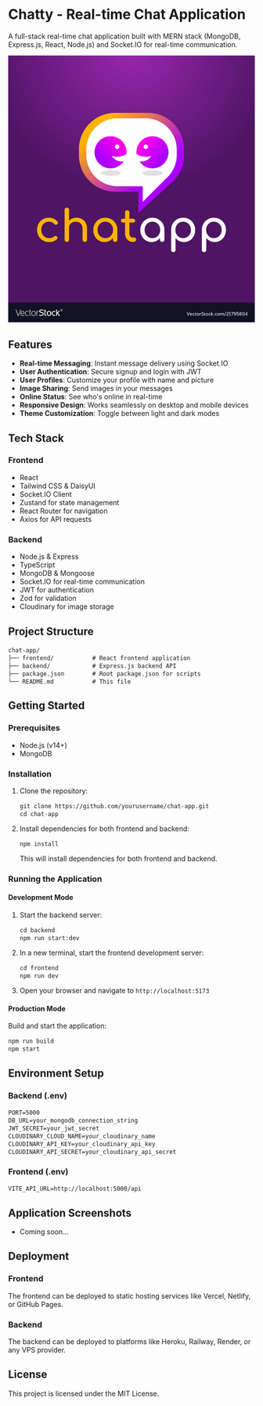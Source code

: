 # Chatty - Real-time Chat Application

A full-stack real-time chat application built with MERN stack (MongoDB, Express.js, React, Node.js) and Socket.IO for real-time communication.

![Chat App Screenshot](frontend/src/images/chatIcon.jpg)

## Features

- **Real-time Messaging**: Instant message delivery using Socket.IO
- **User Authentication**: Secure signup and login with JWT
- **User Profiles**: Customize your profile with name and picture
- **Image Sharing**: Send images in your messages
- **Online Status**: See who's online in real-time
- **Responsive Design**: Works seamlessly on desktop and mobile devices
- **Theme Customization**: Toggle between light and dark modes

## Tech Stack

### Frontend

- React
- Tailwind CSS & DaisyUI
- Socket.IO Client
- Zustand for state management
- React Router for navigation
- Axios for API requests

### Backend

- Node.js & Express
- TypeScript
- MongoDB & Mongoose
- Socket.IO for real-time communication
- JWT for authentication
- Zod for validation
- Cloudinary for image storage

## Project Structure

```
chat-app/
├── frontend/           # React frontend application
├── backend/            # Express.js backend API
├── package.json        # Root package.json for scripts
└── README.md           # This file
```

## Getting Started

### Prerequisites

- Node.js (v14+)
- MongoDB

### Installation

1. Clone the repository:

   ```
   git clone https://github.com/yourusername/chat-app.git
   cd chat-app
   ```

2. Install dependencies for both frontend and backend:

   ```
   npm install
   ```

   This will install dependencies for both frontend and backend.

### Running the Application

#### Development Mode

1. Start the backend server:

   ```
   cd backend
   npm run start:dev
   ```

2. In a new terminal, start the frontend development server:

   ```
   cd frontend
   npm run dev
   ```

3. Open your browser and navigate to `http://localhost:5173`

#### Production Mode

Build and start the application:

```
npm run build
npm start
```

## Environment Setup

### Backend (.env)

```
PORT=5000
DB_URL=your_mongodb_connection_string
JWT_SECRET=your_jwt_secret
CLOUDINARY_CLOUD_NAME=your_cloudinary_name
CLOUDINARY_API_KEY=your_cloudinary_api_key
CLOUDINARY_API_SECRET=your_cloudinary_api_secret
```

### Frontend (.env)

```
VITE_API_URL=http://localhost:5000/api
```

## Application Screenshots

- Coming soon...

## Deployment

### Frontend

The frontend can be deployed to static hosting services like Vercel, Netlify, or GitHub Pages.

### Backend

The backend can be deployed to platforms like Heroku, Railway, Render, or any VPS provider.

## License

This project is licensed under the MIT License.
